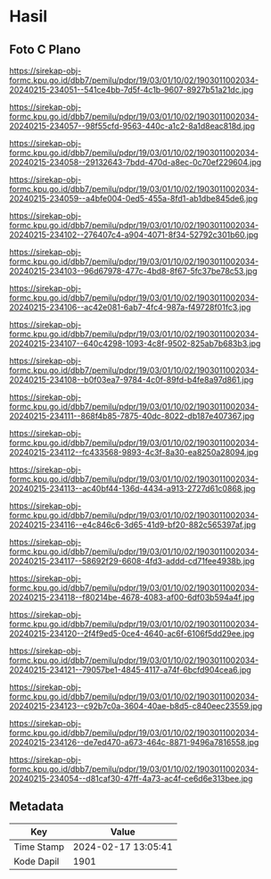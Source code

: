 # Hasil

## Foto C Plano

https://sirekap-obj-formc.kpu.go.id/dbb7/pemilu/pdpr/19/03/01/10/02/1903011002034-20240215-234051--541ce4bb-7d5f-4c1b-9607-8927b51a21dc.jpg

https://sirekap-obj-formc.kpu.go.id/dbb7/pemilu/pdpr/19/03/01/10/02/1903011002034-20240215-234057--98f55cfd-9563-440c-a1c2-8a1d8eac818d.jpg

https://sirekap-obj-formc.kpu.go.id/dbb7/pemilu/pdpr/19/03/01/10/02/1903011002034-20240215-234058--29132643-7bdd-470d-a8ec-0c70ef229604.jpg

https://sirekap-obj-formc.kpu.go.id/dbb7/pemilu/pdpr/19/03/01/10/02/1903011002034-20240215-234059--a4bfe004-0ed5-455a-8fd1-ab1dbe845de6.jpg

https://sirekap-obj-formc.kpu.go.id/dbb7/pemilu/pdpr/19/03/01/10/02/1903011002034-20240215-234102--276407c4-a904-4071-8f34-52792c301b60.jpg

https://sirekap-obj-formc.kpu.go.id/dbb7/pemilu/pdpr/19/03/01/10/02/1903011002034-20240215-234103--96d67978-477c-4bd8-8f67-5fc37be78c53.jpg

https://sirekap-obj-formc.kpu.go.id/dbb7/pemilu/pdpr/19/03/01/10/02/1903011002034-20240215-234106--ac42e081-6ab7-4fc4-987a-f49728f01fc3.jpg

https://sirekap-obj-formc.kpu.go.id/dbb7/pemilu/pdpr/19/03/01/10/02/1903011002034-20240215-234107--640c4298-1093-4c8f-9502-825ab7b683b3.jpg

https://sirekap-obj-formc.kpu.go.id/dbb7/pemilu/pdpr/19/03/01/10/02/1903011002034-20240215-234108--b0f03ea7-9784-4c0f-89fd-b4fe8a97d861.jpg

https://sirekap-obj-formc.kpu.go.id/dbb7/pemilu/pdpr/19/03/01/10/02/1903011002034-20240215-234111--868f4b85-7875-40dc-8022-db187e407367.jpg

https://sirekap-obj-formc.kpu.go.id/dbb7/pemilu/pdpr/19/03/01/10/02/1903011002034-20240215-234112--fc433568-9893-4c3f-8a30-ea8250a28094.jpg

https://sirekap-obj-formc.kpu.go.id/dbb7/pemilu/pdpr/19/03/01/10/02/1903011002034-20240215-234113--ac40bf44-136d-4434-a913-2727d61c0868.jpg

https://sirekap-obj-formc.kpu.go.id/dbb7/pemilu/pdpr/19/03/01/10/02/1903011002034-20240215-234116--e4c846c6-3d65-41d9-bf20-882c565397af.jpg

https://sirekap-obj-formc.kpu.go.id/dbb7/pemilu/pdpr/19/03/01/10/02/1903011002034-20240215-234117--58692f29-6608-4fd3-addd-cd71fee4938b.jpg

https://sirekap-obj-formc.kpu.go.id/dbb7/pemilu/pdpr/19/03/01/10/02/1903011002034-20240215-234118--f80214be-4678-4083-af00-6df03b594a4f.jpg

https://sirekap-obj-formc.kpu.go.id/dbb7/pemilu/pdpr/19/03/01/10/02/1903011002034-20240215-234120--2f4f9ed5-0ce4-4640-ac6f-6106f5dd29ee.jpg

https://sirekap-obj-formc.kpu.go.id/dbb7/pemilu/pdpr/19/03/01/10/02/1903011002034-20240215-234121--79057be1-4845-4117-a74f-6bcfd904cea6.jpg

https://sirekap-obj-formc.kpu.go.id/dbb7/pemilu/pdpr/19/03/01/10/02/1903011002034-20240215-234123--c92b7c0a-3604-40ae-b8d5-c840eec23559.jpg

https://sirekap-obj-formc.kpu.go.id/dbb7/pemilu/pdpr/19/03/01/10/02/1903011002034-20240215-234126--de7ed470-a673-464c-8871-9496a7816558.jpg

https://sirekap-obj-formc.kpu.go.id/dbb7/pemilu/pdpr/19/03/01/10/02/1903011002034-20240215-234054--d81caf30-47ff-4a73-ac4f-ce6d6e313bee.jpg


## Metadata

| Key        | Value               |
| ---------- | ------------------- |
| Time Stamp | 2024-02-17 13:05:41 |
| Kode Dapil | 1901                |



